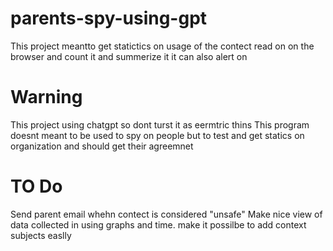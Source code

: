 # parents-spy-using-gpt
This project meantto get statictics on usage of the contect read on on the browser and count it and summerize it 
it can also alert on 

Warning
===========
This project  using chatgpt so dont turst it as eermtric thins
This program doesnt meant to be used to spy on people but to test and get statics on organization and should get their agreemnet 

TO Do
==========
Send parent email whehn contect is considered "unsafe"
Make nice view of data collected in using graphs and time.
make it possilbe to add context subjects easlly
